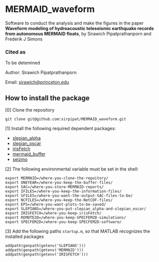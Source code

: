# MERMAID_waveform

Software to conduct the analysis and make the figures
in the paper **Waveform modeling of hydroacoustic teleseismic earthquake records from autonomous MERMAID floats**, by Sirawich Pipatprathanporn and Frederik J Simons

### Cited as

To be detemined

Author: Sirawich Pipatprathanporn

Email:  sirawich@princeton.edu

## How to install the package

[0] Clone the repository

`git clone git@github.com:sirpipat/MERMAID_waveform.git`

[1] Install the following required dependent packages:

- [slepian_alpha](https://github.com/csdms-contrib/slepian_alpha)
- [slepian_oscar](https://github.com/csdms-contrib/slepian_oscar)
- [irisFetch](https://ds.iris.edu/ds/nodes/dmc/software/downloads/irisfetch.m/)
- [mermaid_buffer](https://github.com/sirpipat/MERMAID_buffer)
- [seizmo](https://github.com/sirpipat/seizmo)

[2] The following environmental variable must be set in the shell:

```
export MERMAID=/where-you-clone-the-repoitory/
export ONEYEAR=/where-you-keep-the-buffer-files/
export SAC=/where-you-store-MERMAID-reports/
export IFILES=/where-you-keep-the-information-files/
export SFILES=/where-you-want-the-output-SAC-files-to-be/
export NCFILES=/where-you-keep-the-NetCDF-files/
export EPS=/where-you-want-plots-to-be-saved/
export SLEPIANS=/where-you-put-slepian_alpha-and-slepian_oscar/
export IRISFETCH=/where-you-keep-irisFetch/
export REMOTE2D=/where-you-keep-SPECFEM2D-simulations/
export SPECFEM2D=/where-you-keep-SPECFEM2D-software/
```

[3] Add the following paths `startup.m`, so that MATLAB recognizes the installed packages

```
addpath(genpath(getenv('SLEPIANS')))
addpath(genpath(getenv('MERMAID')))
addpath(genpath(getenv('IRISFETCH')))
```
